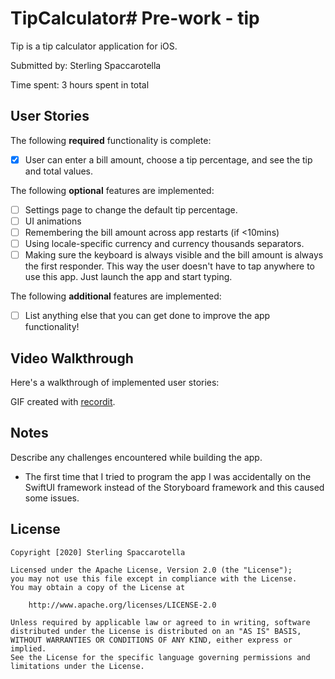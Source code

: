 # TipCalculator# Pre-work - tip

Tip is a tip calculator application for iOS.

Submitted by: Sterling Spaccarotella

Time spent: 3 hours spent in total

## User Stories

The following **required** functionality is complete:

* [x] User can enter a bill amount, choose a tip percentage, and see the tip and total values.

The following **optional** features are implemented:
* [ ] Settings page to change the default tip percentage.
* [ ] UI animations
* [ ] Remembering the bill amount across app restarts (if <10mins)
* [ ] Using locale-specific currency and currency thousands separators.
* [ ] Making sure the keyboard is always visible and the bill amount is always the first responder. This way the user doesn't have to tap anywhere to use this app. Just launch the app and start typing.

The following **additional** features are implemented:

- [ ] List anything else that you can get done to improve the app functionality!

## Video Walkthrough 

Here's a walkthrough of implemented user stories:

<gif src='https://imgur.com/a/IWP3pPe.gif' title='tip Calculator' width='' alt='Video Walkthrough' />

GIF created with [recordit](https://recordit.co).

## Notes

Describe any challenges encountered while building the app.

- The first time that I tried to program the app I was accidentally on the SwiftUI framework instead of the Storyboard framework and this caused some issues.

## License

    Copyright [2020] Sterling Spaccarotella

    Licensed under the Apache License, Version 2.0 (the "License");
    you may not use this file except in compliance with the License.
    You may obtain a copy of the License at

        http://www.apache.org/licenses/LICENSE-2.0

    Unless required by applicable law or agreed to in writing, software
    distributed under the License is distributed on an "AS IS" BASIS,
    WITHOUT WARRANTIES OR CONDITIONS OF ANY KIND, either express or implied.
    See the License for the specific language governing permissions and
    limitations under the License.
